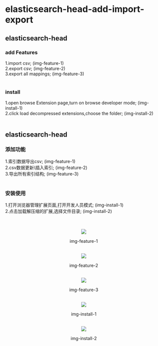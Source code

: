 # elasticsearch-head-add-import-export
## elasticsearch-head <br>
### add Features
1.import csv; (img-feature-1)<br> 
2.export csv; (img-feature-2)<br> 
3.export all mappings; (img-feature-3)<br><br>

### install
1.open browse Extension page,turn on browse developer mode; (img-install-1)<br>
2.click load decompressed extensions,choose the folder; (img-install-2)<br><br>

## elasticsearch-head 
### 添加功能
1.索引数据导出csv; (img-feature-1)<br>
2.csv数据更新\插入索引; (img-feature-2)<br>
3.导出所有索引结构; (img-feature-3)<br><br>

### 安装使用
1.打开浏览器管理扩展页面,打开开发人员模式; (img-install-1)<br>
2.点击加载解压缩的扩展,选择文件目录; (img-install-2)<br><br><br>


<div align=center>
<img src="https://user-images.githubusercontent.com/126055543/234267541-3da55bb9-32a3-4588-8274-70a6296760e0.png"></div>
<p align="center">img-feature-1</p><br>

<div align=center>
<img src="https://user-images.githubusercontent.com/126055543/234268437-38fe8bd5-cf2d-4142-8548-9f4a7cc14428.png"></div>
<p align="center">img-feature-2</p><br>

<div align=center>
<img src="https://user-images.githubusercontent.com/126055543/234273150-6d53bfdc-f373-4d5e-a8b5-6b28ef103945.png"></div>
<p align="center">img-feature-3</p><br>

<div align=center>
<img src="https://user-images.githubusercontent.com/126055543/234280835-d7a64cb2-6750-44c6-a340-7a7cec0954c0.png"></div>
<p align="center">img-install-1</p><br>

<div align=center>
<img src="https://user-images.githubusercontent.com/126055543/234282589-f255d4f9-c37c-4713-869e-8d55b7cece06.png"></div>
<p align="center">img-install-2</p><br>

